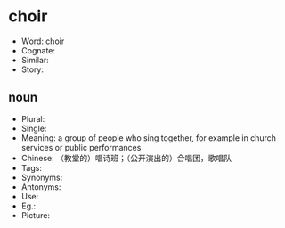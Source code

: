 # choir

- Word: choir
- Cognate: 
- Similar: 
- Story: 

## noun

- Plural: 
- Single: 
- Meaning: a group of people who sing together, for example in church services or public performances
- Chinese: （教堂的）唱诗班；（公开演出的）合唱团，歌唱队
- Tags: 
- Synonyms: 
- Antonyms: 
- Use: 
- Eg.: 
- Picture: 

